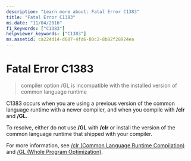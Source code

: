 ```yaml
---
description: "Learn more about: Fatal Error C1383"
title: "Fatal Error C1383"
ms.date: "11/04/2016"
f1_keywords: ["C1383"]
helpviewer_keywords: ["C1383"]
ms.assetid: ca224d14-d687-4fd6-80c2-8b82f28924ea
---
```

# Fatal Error C1383

> compiler option /GL is incompatible with the installed version of common language runtime

C1383 occurs when you are using a previous version of the common language runtime with a newer compiler, and when you compile with **/clr** and **/GL.**

To resolve, either do not use **/GL** with **/clr** or install the version of the common language runtime that shipped with your compiler.

For more information, see [/clr (Common Language Runtime Compilation)](../../build/reference/clr-common-language-runtime-compilation.md) and [/GL (Whole Program Optimization)](../../build/reference/gl-whole-program-optimization.md).
